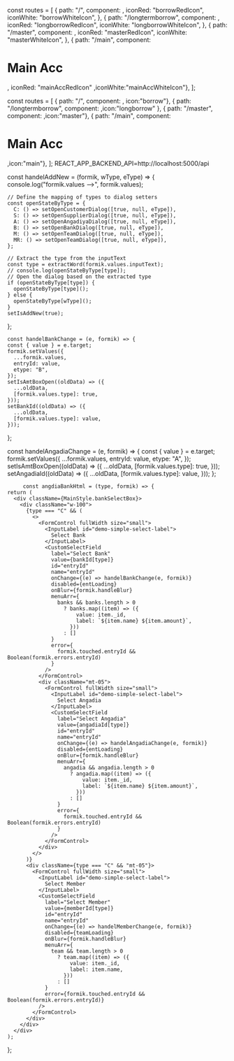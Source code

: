const routes = [
  {
    path: "/",
    component: <Borrow />,
    iconRed: "borrowRedIcon",
    iconWhite: "borrowWhiteIcon",
  },
  {
    path: "/longtermborrow",
    component: <LongTermBorrow />,
    iconRed: "longborrowRedIcon",
    iconWhite: "longborrowWhiteIcon",
  },
  {
    path: "/master",
    component: <Master />,
    iconRed: "masterRedIcon",
    iconWhite: "masterWhiteIcon",
  },
  { path: "/main", component: <h1>Main Acc</h1>, iconRed: "mainAccRedIcon" ,iconWhite:"mainAccWhiteIcon"},
];


const routes = [
  { path: "/", component: <Borrow /> , icon:"borrow"},
  { path: "/longtermborrow", component: <LongTermBorrow />,icon:"longborrow" },
  { path: "/master", component: <Master /> ,icon:"master"},
  { path: "/main", component: <h1>Main Acc</h1> ,icon:"main"},
];
REACT_APP_BACKEND_API=http://localhost:5000/api
 <!-- <WriteDivField
                customClass={
                  Boolean(formik.errors.name) ? "writeInputError" : "writeInput"
                }
                handleInput={(e) =>
                  handleOnWriteInputChange("name", e.target.textContent)
                }
                handleBlur={formik.handleBlur}
              />
              {formik.touched.name || formik.errors.name ? (
                <Typography fontSize={13} color={"error"} mx={2} mt={0.5}>
                  {formik.errors.name}
                </Typography>
              ) : null} -->

const handelAddNew = (formik, wType, eType) => {
    console.log("formik.values -->", formik.values);

    // Define the mapping of types to dialog setters
    const openStateByType = {
      C: () => setOpenCustomerDialog([true, null, eType]),
      S: () => setOpenSupplierDialog([true, null, eType]),
      A: () => setOpenAngadiyaDialog([true, null, eType]),
      B: () => setOpenBankDialog([true, null, eType]),
      M: () => setOpenTeamDialog([true, null, eType]),
      MR: () => setOpenTeamDialog([true, null, eType]),
    };

    // Extract the type from the inputText
    const type = extractWord(formik.values.inputText);
    // console.log(openStateByType[type]);
    // Open the dialog based on the extracted type
    if (openStateByType[type]) {
      openStateByType[type]();
    } else {
      openStateByType[wType]();
    }
    setIsAddNew(true);
  };


    const handelBankChange = (e, formik) => {
    const { value } = e.target;
    formik.setValues({
      ...formik.values,
      entryId: value,
      etype: "B",
    });
    setIsAmtBoxOpen((oldData) => ({
      ...oldData,
      [formik.values.type]: true,
    }));
    setBankId((oldData) => ({
      ...oldData,
      [formik.values.type]: value,
    }));
  };

  const handelAngadiaChange = (e, formik) => {
    const { value } = e.target;
    formik.setValues({
      ...formik.values,
      entryId: value,
      etype: "A",
    });
    setIsAmtBoxOpen((oldData) => ({
      ...oldData,
      [formik.values.type]: true,
    }));
    setAngadiaId((oldData) => ({
      ...oldData,
      [formik.values.type]: value,
    }));
  };

         const angdiaBankHtml = (type, formik) => {
    return (
      <div className={MainStyle.bankSelectBox}>
        <div className="w-100">
          {type === "C" && (
            <>
              <FormControl fullWidth size="small">
                <InputLabel id="demo-simple-select-label">
                  Select Bank
                </InputLabel>
                <CustomSelectField
                  label="Select Bank"
                  value={bankId[type]}
                  id="entryId"
                  name="entryId"
                  onChange={(e) => handelBankChange(e, formik)}
                  disabled={entLoading}
                  onBlur={formik.handleBlur}
                  menuArr={
                    banks && banks.length > 0
                      ? banks.map((item) => ({
                          value: item._id,
                          label: `${item.name} ${item.amount}`,
                        }))
                      : []
                  }
                  error={
                    formik.touched.entryId && Boolean(formik.errors.entryId)
                  }
                />
              </FormControl>
              <div className="mt-05">
                <FormControl fullWidth size="small">
                  <InputLabel id="demo-simple-select-label">
                    Select Angadia
                  </InputLabel>
                  <CustomSelectField
                    label="Select Angadia"
                    value={angadiaId[type]}
                    id="entryId"
                    name="entryId"
                    onChange={(e) => handelAngadiaChange(e, formik)}
                    disabled={entLoading}
                    onBlur={formik.handleBlur}
                    menuArr={
                      angadia && angadia.length > 0
                        ? angadia.map((item) => ({
                            value: item._id,
                            label: `${item.name} ${item.amount}`,
                          }))
                        : []
                    }
                    error={
                      formik.touched.entryId && Boolean(formik.errors.entryId)
                    }
                  />
                </FormControl>
              </div>
            </>
          )}
          <div className={type === "C" && "mt-05"}>
            <FormControl fullWidth size="small">
              <InputLabel id="demo-simple-select-label">
                Select Member
              </InputLabel>
              <CustomSelectField
                label="Select Member"
                value={memberId[type]}
                id="entryId"
                name="entryId"
                onChange={(e) => handelMemberChange(e, formik)}
                disabled={teamLoading}
                onBlur={formik.handleBlur}
                menuArr={
                  team && team.length > 0
                    ? team.map((item) => ({
                        value: item._id,
                        label: item.name,
                      }))
                    : []
                }
                error={formik.touched.entryId && Boolean(formik.errors.entryId)}
              />
            </FormControl>
          </div>
        </div>
      </div>
    );
  };